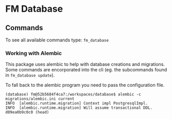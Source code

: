 # FM Database 

## Commands

To see all available commands type: `fm_database`

### Working with Alembic
This package uses alembic to help with database creations and migrations.
Some commands are encorporated into the cli (eg. the subcommands found in `fm_database update`).

To fall back to the alembic program you need to pass the configuration file.

```console
(database) fm@52b5684f4ca7:/workspaces/database$ alembic -c migrations/alembic.ini current
INFO  [alembic.runtime.migration] Context impl PostgresqlImpl.
INFO  [alembic.runtime.migration] Will assume transactional DDL.
d09ea0b9c0c0 (head)
````